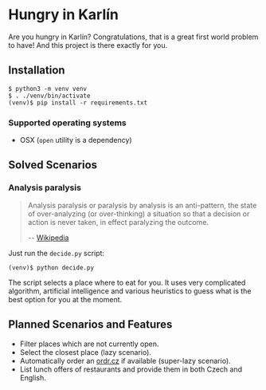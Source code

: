 # Hungry in Karlín

Are you hungry in Karlín? Congratulations, that is a great first world problem to have! And this project is there exactly for you.

## Installation

```shell
$ python3 -m venv venv
$ . ./venv/bin/activate
(venv)$ pip install -r requirements.txt
```

### Supported operating systems

- OSX (`open` utility is a dependency)

## Solved Scenarios

### Analysis paralysis

> Analysis paralysis or paralysis by analysis is an anti-pattern, the state of over-analyzing (or over-thinking) a situation so that a decision or action is never taken, in effect paralyzing the outcome.
>
> -- [Wikipedia](https://en.wikipedia.org/wiki/Analysis_paralysis)

Just run the `decide.py` script:

```shell
(venv)$ python decide.py
```

The script selects a place where to eat for you. It uses very complicated algorithm, artificial intelligence and various heuristics to guess what is the best option for you at the moment.

## Planned Scenarios and Features

- Filter places which are not currently open.
- Select the closest place (lazy scenario).
- Automatically order an [ordr.cz](https://ordr.cz/) if available (super-lazy scenario).
- List lunch offers of restaurants and provide them in both Czech and English.
